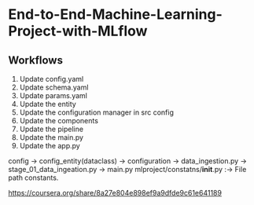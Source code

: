 # End-to-End-Machine-Learning-Project-with-MLflow

## Workflows

1. Update config.yaml
2. Update schema.yaml
3. Update params.yaml
4. Update the entity
5. Update the configuration manager in src config
6. Update the components
7. Update the pipeline
8. Update the main.py
9. Update the app.py

config -> config_entity(dataclass) -> configuration -> data_ingestion.py -> stage_01_data_ingeation.py -> main.py
mlproject/constatns/__init__.py :-> File path constants.

https://coursera.org/share/8a27e804e898ef9a9dfde9c61e641189


